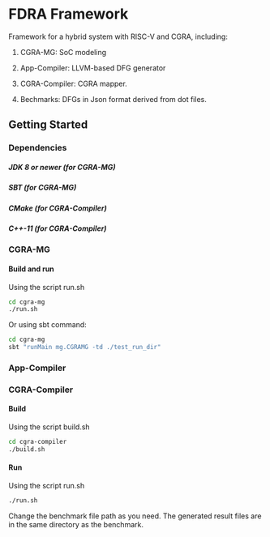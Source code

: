FDRA Framework
=======================

Framework for a hybrid system with RISC-V and CGRA, including:

1. CGRA-MG: SoC modeling

2. App-Compiler: LLVM-based DFG generator

3. CGRA-Compiler: CGRA mapper.

4. Bechmarks: DFGs in Json format derived from dot files.


## Getting Started


### Dependencies

##### JDK 8 or newer (for CGRA-MG)

##### SBT (for CGRA-MG)

##### CMake  (for CGRA-Compiler)

##### C++-11 (for CGRA-Compiler)




### CGRA-MG

#### Build and run

Using the script run.sh
```sh
cd cgra-mg
./run.sh
```

Or using sbt command:
```sh
cd cgra-mg
sbt "runMain mg.CGRAMG -td ./test_run_dir"
```

### App-Compiler


### CGRA-Compiler

#### Build

Using the script build.sh
```sh
cd cgra-compiler
./build.sh
```

#### Run

Using the script run.sh
```sh
./run.sh
```

Change the benchmark file path as you need.
The generated result files are in the same directory as the benchmark.




